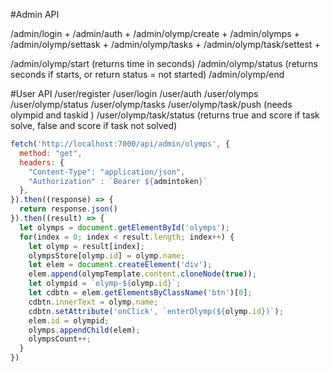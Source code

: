 #Admin API

/admin/login +
/admin/auth +
/admin/olymp/create +
/admin/olymps +
/admin/olymp/settask +
/admin/olymp/tasks +
/admin/olymp/task/settest +

/admin/olymp/start (returns time in seconds)
/admin/olymp/status (returns seconds if starts, or return status = not started)
/admin/olymp/end

#User API
/user/register
/user/login
/user/auth
/user/olymps
/user/olymp/status
/user/olymp/tasks
/user/olymp/task/push (needs olympid and taskid )
/user/olymp/task/status (returns true and score if task solve, false and score if task not solved)

```js
fetch('http://localhost:7000/api/admin/olymps', {
  method: "get",
  headers: {
    "Content-Type": "application/json",
    "Authorization" : `Bearer ${admintoken}`
  },
}).then((response) => {
  return response.json()
}).then((result) => {
  let olymps = document.getElementById('olymps');
  for(index = 0; index < result.length; index++) {
    let olymp = result[index];
    olympsStore[olymp.id] = olymp.name; 
    let elem = document.createElement('div');  
    elem.append(olympTemplate.content.cloneNode(true));
    let olympid = `olymp-${olymp.id}`;
    let cdbtn = elem.getElementsByClassName('btn')[0];
    cdbtn.innerText = olymp.name;
    cdbtn.setAttribute('onClick', `enterOlymp(${olymp.id})`);
    elem.id = olympid;
    olymps.appendChild(elem);
    olympsCount++;
  }
})
```